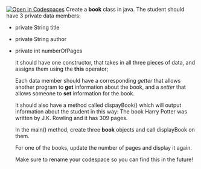 [![Open in Codespaces](https://classroom.github.com/assets/launch-codespace-2972f46106e565e64193e422d61a12cf1da4916b45550586e14ef0a7c637dd04.svg)](https://classroom.github.com/open-in-codespaces?assignment_repo_id=20285360)
Create a **book** class in java. 
The student should have 3  private data members:
* private String title
* private String author
* private int numberOfPages

  It should have one constructor, that takes in all three pieces of data, and assigns them using the **this** operator;

  Each data member should have a corresponding *getter* that allows another program to **get** information about the book, and a *setter* that allows someone to **set**  information for the book.

  It should also have a method called dispayBook() which will output information about the student in this way:
  The book Harry Potter was written by J.K. Rowling and it has 309 pages.

  In the main() method, create three **book** objects and call displayBook on them.

  For one of the books, update the number of pages and display it again.


  Make sure to rename your codespace so you can find this in the future!
  
